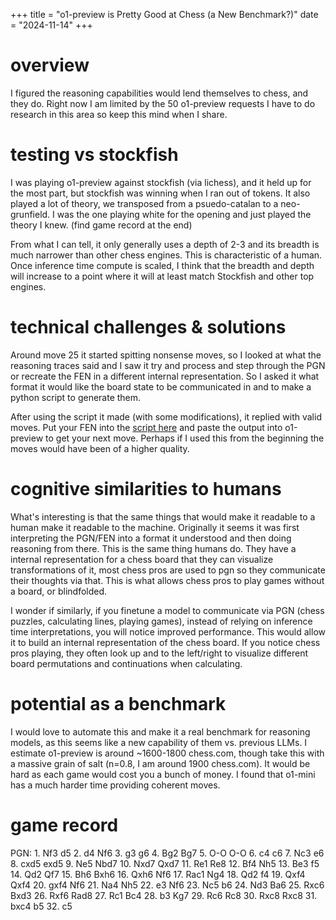 +++ 
title = "o1-preview is Pretty Good at Chess (a New Benchmark?)" 
date = "2024-11-14" 
+++
# overview
I figured the reasoning capabilities would lend themselves to chess, and they do. Right now I am limited by the 50 o1-preview requests I have to do research in this area so keep this mind when I share.

# testing vs stockfish
I was playing o1-preview against stockfish (via lichess), and it held up for the most part, but stockfish was winning when I ran out of tokens. It also played a lot of theory, we transposed from a psuedo-catalan to a neo-grunfield. I was the one playing white for the opening and just played the theory I knew. (find game record at the end)

From what I can tell, it only generally uses a depth of 2-3 and its breadth is much narrower than other chess engines. This is characteristic of a human. Once inference time compute is scaled, I think that the breadth and depth will increase to a point where it will at least match Stockfish and other top engines.

# technical challenges & solutions
Around move 25 it started spitting nonsense moves, so I looked at what the reasoning traces said and I saw it try and process and step through the PGN or recreate the FEN in a different internal representation. So I asked it what format it would like the board state to be communicated in and to make a python script to generate them.

After using the script it made (with some modifications), it replied with valid moves. Put your FEN into the [script here](https://gist.github.com/Ocean-Moist/0064caf583bc4ccf4151fd1a50601836) and paste the output into o1-preview to get your next move. Perhaps if I used this from the beginning the moves would have been of a higher quality. 

# cognitive similarities to humans
What's interesting is that the same things that would make it readable to a human make it readable to the machine. Originally it seems it was first interpreting the PGN/FEN into a format it understood and then doing reasoning from there. This is the same thing humans do. They have a internal representation for a chess board that they can visualize transformations of it, most chess pros are used to pgn so they communicate their thoughts via that. This is what allows chess pros to play games without a board, or blindfolded.

I wonder if similarly, if you finetune a model to communicate via PGN (chess puzzles, calculating lines, playing games), instead of relying on inference time interpretations, you will notice improved performance. This would allow it to build an internal representation of the chess board. If you notice chess pros playing, they often look up and to the left/right to visualize different board permutations and continuations when calculating.

# potential as a benchmark
I would love to automate this and make it a real benchmark for reasoning models, as this seems like a new capability of them vs. previous LLMs. I estimate o1-preview is around ~1600-1800 chess.com, though take this with a massive grain of salt (n=0.8, I am around 1900 chess.com). It would be hard as each game would cost you a bunch of money. I found that o1-mini has a much harder time providing coherent moves.

# game record
PGN: 1. Nf3 d5 2. d4 Nf6 3. g3 g6 4. Bg2 Bg7 5. O-O O-O 6. c4 c6 7. Nc3 e6 8. cxd5 exd5 9. Ne5 Nbd7 10. Nxd7 Qxd7 11. Re1 Re8 12. Bf4 Nh5 13. Be3 f5 14. Qd2 Qf7 15. Bh6 Bxh6 16. Qxh6 Nf6 17. Rac1 Ng4 18. Qd2 f4 19. Qxf4 Qxf4 20. gxf4 Nf6 21. Na4 Nh5 22. e3 Nf6 23. Nc5 b6 24. Nd3 Ba6 25. Rxc6 Bxd3 26. Rxf6 Rad8 27. Rc1 Bc4 28. b3 Kg7 29. Rc6 Rc8 30. Rxc8 Rxc8 31. bxc4 b5 32. c5
